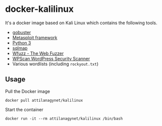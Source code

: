 # docker-kalilinux

It's a docker image based on Kali Linux which contains the following tools.

* [gobuster][gobuster]
* [Metasploit framework][metasploit]
* [Python 3][python]
* [sqlmap][sqlmap]
* [Wfuzz - The Web Fuzzer][wfuzz]
* [WPScan WordPress Security Scanner][wpscan]
* Various wordlists (including `rockyout.txt`)

## Usage

Pull the Docker image

```
docker pull attilanagynet/kalilinux
```

Start the container

```
docker run -it --rm attilanagynet/kalilinux /bin/bash
```

[gobuster]:   https://github.com/OJ/gobuster
[metasploit]: https://www.metasploit.com/
[python]:     https://www.python.org/
[sqlmap]:     http://sqlmap.org/
[wfuzz]:      https://github.com/xmendez/wfuzz
[wpscan]:     https://wpscan.com/wordpress-security-scanner
